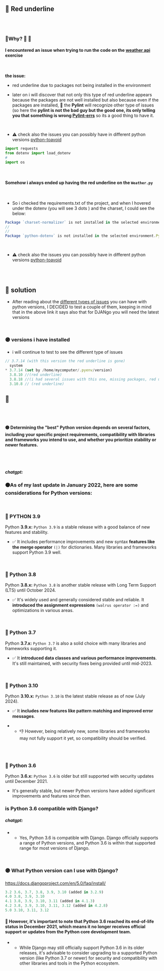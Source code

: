 ## 🔴 Red underline



<br>


<br>

### 🧶Why? 🧶 🧶

#### I encountered an issue when trying to run the code on the  [weather api](./z_weather-API.md) exercise

<br>

 **the issue:**

 - red underline due to packages not being installed in the environment

 -  later on i will discover that not only this type of red underline appears because the packages are not well installed but also because even if the packages are installed, 🔴 the **Pylint** will recognize other type of issues (so here the **pylint is not the bad guy but the good one, its only telling you that something is wrong [Pylint-errs](./z_PYlint-errs.md)** so its a good thing to have it.

<br>

 - ⚠️ check also the issues you can possibly have in different python versions [python-toavoid](./z_PYENV_versions-python-toavoid.md)


```python
import requests
from dotenv import load_dotenv
#
import os
```

<br>

#### Somehow i always ended up having the red underline on the `Weather.py`

<br>

- So i checked the requirements.txt of the project, and when I hovered under the dotenv (you will see 3 dots ) and the charset, I could see the below:

```javascript
Package `charset-normalizer` is not installed in the selected environment.Python-InstalledPackagesCheckernot-installed
//
//
Package `python-dotenv` is not installed in the selected environment.Python-InstalledPackagesCheckernot-installed

```
<br>

 - ⚠️ check also the issues you can possibly have in different python versions [python-toavoid](./z_PYENV_versions-python-toavoid.md)



<br>
<br>

## 🌈 solution

- After reading about the [different types of issues](./z_PYENV_versions-python-toavoid.md) you can have with python versions, I DECIDED to test a couple of them, keeping in mind that in the above link it says also that for DJANgo you will need the latest  versions


<br>


### 🟣 versions i have installed

- i will continue to test to see the different type of issues

```javascript
// 3.7.14 (with this version the red underline is gone)
  system
* 3.7.14 (set by /home/mycomputer/.pyenv/version)
  3.8.10 //(red underline)
  3.8.18 //(i had several issues with this one, missing packages, red underline)
  3.10.8 // (red underline)

```

## 🔴 [](z_Python_err-install_packages.md)

<br>
<br>


#### 🟡 Determining the "best" Python version depends on several factors, including your specific project requirements, compatibility with libraries and frameworks you intend to use, and whether you prioritize stability or newer features.

<br>
<br>

##### chatgpt:

### 🟠As of my last update in January 2022, here are some considerations for Python versions:

<br>

### 🔸 PYTHON 3.9

Python **3.9.x:** `Python 3.9` is a stable release with a good balance of new features and stability.

- ✅ It includes performance improvements and new syntax **features like the merge operator** `(|)` for dictionaries. Many libraries and frameworks support Python 3.9 well.


<br>

### 🔸 Python 3.8

Python **3.8.x:** `Python 3.8` is another stable release with Long Term Support (LTS) until October 2024.

- ✅ It's widely used and generally considered stable and reliable. It **introduced the assignment expressions** `(walrus operator :=)` and optimizations in various areas.

<br>


### 🔸 Python 3.7

Python **3.7.x:** `Python 3.7` is also a solid choice with many libraries and frameworks supporting it.

- ✅ It **introduced data classes and various performance improvements**. It's still maintained, with security fixes being provided until mid-2023.

<br>

### 🔸 Python 3.10

Python **3.10.x:** `Python 3.10` is the latest stable release as of now (July 2024).

- ✅ It **includes new features like pattern matching and improved error messages**.

- - 👎 However, being relatively new, some libraries and frameworks may not fully support it yet, so compatibility should be verified.


<br>
<br>

### 🔸 Python 3.6

Python **3.6.x:** `Python 3.6` is older but still supported with security updates until December 2021.

-  It's generally stable, but newer Python versions have added significant improvements and features since then.

### is Python 3.6 compatible with Django?

##### chatgpt:

- - Yes, Python 3.6 is compatible with Django. Django officially supports a range of Python versions, and Python 3.6 is within that supported range for most versions of Django.


<br>

### 🟣 What Python version can I use with Django?

https://docs.djangoproject.com/en/5.0/faq/install/

```javascript
3.2	3.6, 3.7, 3.8, 3.9, 3.10 (added in 3.2.9)
4.0	3.8, 3.9, 3.10
4.1	3.8, 3.9, 3.10, 3.11 (added in 4.1.3)
4.2	3.8, 3.9, 3.10, 3.11, 3.12 (added in 4.2.8)
5.0	3.10, 3.11, 3.12
```

#### 🔴 However, it's important to note that Python 3.6 reached its end-of-life status in December 2021, which means it no longer receives official support or updates from the Python core development team.

- - While Django may still officially support Python 3.6 in its older releases, it's advisable to consider upgrading to a supported Python version (like Python 3.7 or newer) for security and compatibility with other libraries and tools in the Python ecosystem.